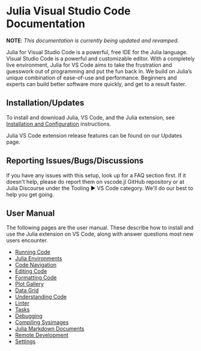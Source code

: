 # Julia Visual Studio Code Documentation

**NOTE**: _This documentation is currently being updated and revamped._

Julia for Visual Studio Code is a powerful, free IDE for the Julia language. Visual Studio Code is a powerful and customizable editor. With a completely live environment, Julia for VS Code aims to take the frustration and guesswork out of programming and put the fun back in.  We build on Julia’s unique combination of ease-of-use and performance. Beginners and experts can build better software more quickly, and get to a result faster.

## Installation/Updates 

To install and download Julia, VS Code, and the Julia extension, see [Installation and Configuration](https://www.julia-vscode.org/docs/dev/gettingstarted/#Installation-and-Configuration-1) instructions. 

Julia VS Code extension release features can be found on our Updates page. 

## Reporting Issues/Bugs/Discussions

If you have any issues with this setup, look up for a FAQ section first. If it doesn't help, please do report them on vscode.jl GitHub repository or at Julia Discourse under the Tooling ▶ VS Code category. We'll do our best to help you get going.

## User Manual

The following pages are the user manual. These describe how to install and use the Julia extension on VS Code, along with answer questions most new users encounter.

- [Running Code](https://www.julia-vscode.org/docs/stable/userguide/runningcode/)
- [Julia Environments](https://www.julia-vscode.org/docs/stable/userguide/env/)
- [Code Navigation](https://www.julia-vscode.org/docs/stable/userguide/codenavigation/)
- [Editing Code](https://www.julia-vscode.org/docs/stable/userguide/editingcode/)
- [Formatting Code](https://www.julia-vscode.org/docs/stable/userguide/formatter/)
- [Plot Gallery](https://www.julia-vscode.org/docs/stable/userguide/plotgallery/)
- [Data Grid](https://www.julia-vscode.org/docs/stable/userguide/grid/)
- [Understanding Code](https://www.julia-vscode.org/docs/stable/userguide/understandingcode/)
- [Linter](https://www.julia-vscode.org/docs/stable/userguide/linter/)
- [Tasks](https://www.julia-vscode.org/docs/stable/userguide/tasks/)
- [Debugging](https://www.julia-vscode.org/docs/stable/userguide/debugging/)
- [Compiling Sysimages](https://www.julia-vscode.org/docs/stable/userguide/compilesysimage/)
- [Julia Markdown Documents](https://www.julia-vscode.org/docs/stable/userguide/weave/)
- [Remote Development](https://www.julia-vscode.org/docs/stable/userguide/remote/)
- [Settings](https://www.julia-vscode.org/docs/stable/userguide/settings/)
